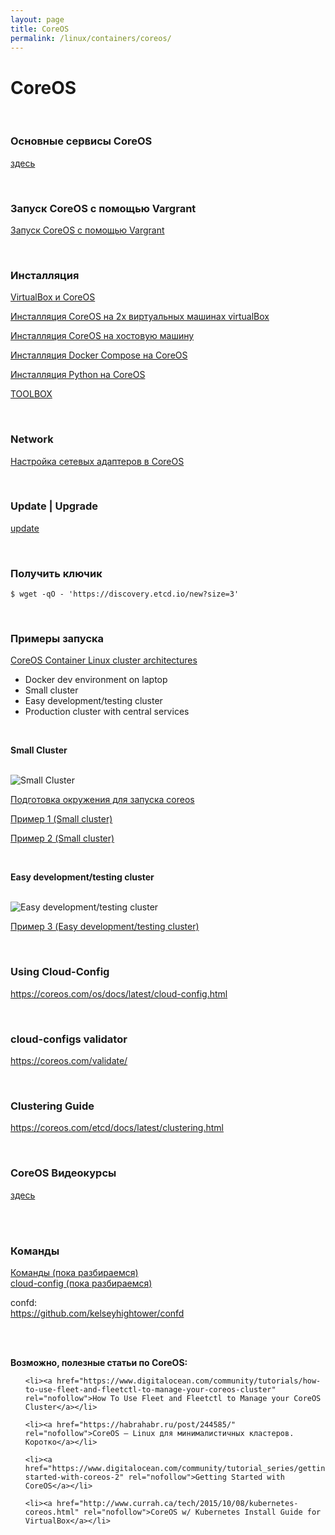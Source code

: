 ```yaml
---
layout: page
title: CoreOS
permalink: /linux/containers/coreos/
---
```



# CoreOS

<br/>

### Основные сервисы CoreOS

[здесь](/linux/containers/coreos/services/)

<br/>




### Запуск CoreOS с помощью Vargrant

[Запуск CoreOS с помощью Vargrant](/linux/containers/coreos/vagrant-coreos/)  


<br/>

### Инсталляция

[VirtualBox и CoreOS](/linux/containers/coreos/installation/virtualbox-coreos/)

[Инсталляция CoreOS на 2х виртуальных машинах virtualBox](/linux/containers/coreos/installation/virtualbox-coreos-2-machines/)

[Инсталляция CoreOS на хостовую машину](/linux/containers/coreos/installation/on-host-machine/)

[Инсталляция Docker Compose на CoreOS](/linux/containers/coreos/installation/docker-compose/)


[Инсталляция Python на CoreOS](https://github.com/sysadm-ru/python-on-coreos/blob/master/install-python-on-coreos.sh)

[TOOLBOX](/linux/containers/coreos/toolbox/)

<br/>

### Network

[Настройка сетевых адаптеров в CoreOS](/linux/containers/coreos/network/)


<br/>

### Update | Upgrade

[update](/linux/containers/coreos/update/)


<br/>

### Получить ключик

    $ wget -qO - 'https://discovery.etcd.io/new?size=3'


<!-- /	#	ip	-4	addr	|	grep	inet -->

<br/>

### Примеры запуска

[CoreOS Container Linux cluster architectures](https://coreos.com/os/docs/latest/cluster-architectures.html)

- Docker dev environment on laptop
- Small cluster
- Easy development/testing cluster
- Production cluster with central services


<br/>

**Small Cluster**

<br/>

<img src="https://coreos.com/os/docs/latest/img/small.png" alt="Small Cluster">

<br/>

[Подготовка окружения для запуска coreos](/linux/containers/coreos/example/env/)

[Пример 1 (Small cluster)](/linux/containers/coreos/example/01/)

[Пример 2 (Small cluster)](/linux/containers/coreos/example/02/)


<br/>

**Easy development/testing cluster**

<br/>

<img src="https://coreos.com/os/docs/latest/img/dev.png" alt="Easy development/testing cluster">


[Пример 3 (Easy development/testing cluster)](/linux/containers/coreos/example/03/)



<br/>

### Using Cloud-Config

https://coreos.com/os/docs/latest/cloud-config.html

<br/>

### cloud-configs validator

https://coreos.com/validate/


<br/>

### Clustering Guide

https://coreos.com/etcd/docs/latest/clustering.html



<br/>


### CoreOS Видеокурсы

[здесь](/linux/containers/coreos/video-courses/)





<br/>
<br/>

### Команды

[Команды (пока разбираемся)](/linux/containers/coreos/commands/)  
[cloud-config (пока разбираемся)](/linux/containers/coreos/cloud-config/)


confd:  
https://github.com/kelseyhightower/confd


<br/><br/>

**Возможно, полезные статьи по CoreOS:**


<ul>


    <li><a href="https://www.digitalocean.com/community/tutorials/how-to-use-fleet-and-fleetctl-to-manage-your-coreos-cluster" rel="nofollow">How To Use Fleet and Fleetctl to Manage your CoreOS Cluster</a></li>

    <li><a href="https://habrahabr.ru/post/244585/" rel="nofollow">CoreOS — Linux для минималистичных кластеров. Коротко</a></li>

    <li><a href="https://www.digitalocean.com/community/tutorial_series/getting-started-with-coreos-2" rel="nofollow">Getting Started with CoreOS</a></li>

    <li><a href="http://www.currah.ca/tech/2015/10/08/kubernetes-coreos.html" rel="nofollow">CoreOS w/ Kubernetes Install Guide for VirtualBox</a></li>

</ul>
